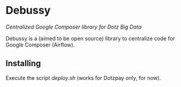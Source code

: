 # Debussy

*Centralized Google Composer library for Dotz Big Data*

Debussy is a (aimed to be open source) library to centralize code for Google Composer (Airflow).


## Installing

Execute the script *deploy.sh* (works for Dotzpay only, for now).
